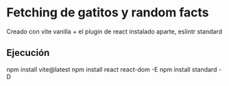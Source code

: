 # Fetching de gatitos y random facts

Creado con vite vanilla + el plugin de react instalado aparte, eslintr standard

## Ejecución
npm install vite@latest
npm install react react-dom -E
npm install standard -D
